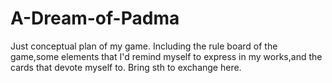 # A-Dream-of-Padma
Just conceptual plan of my game.
Including the rule board of the game,some elements that I'd remind myself to express in my works,and the cards that devote myself to.
Bring sth to exchange here.
